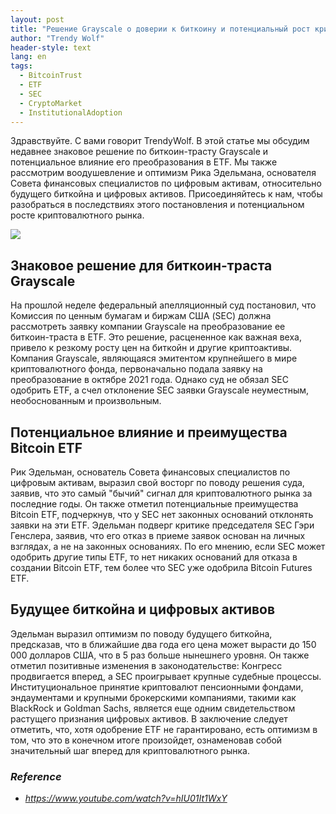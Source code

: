 ```yaml
---
layout: post
title: "Решение Grayscale о доверии к биткоину и потенциальный рост криптовалютного рынка"
author: "Trendy Wolf"
header-style: text
lang: en
tags:
  - BitcoinTrust
  - ETF
  - SEC
  - CryptoMarket
  - InstitutionalAdoption
---
```


Здравствуйте. С вами говорит TrendyWolf. В этой статье мы обсудим недавнее знаковое решение по биткоин-трасту Grayscale и потенциальное влияние его преобразования в ETF. Мы также рассмотрим воодушевление и оптимизм Рика Эдельмана, основателя Совета финансовых специалистов по цифровым активам, относительно будущего биткойна и цифровых активов. Присоединяйтесь к нам, чтобы разобраться в последствиях этого постановления и потенциальном росте криптовалютного рынка.

<img
    src="https://i.ytimg.com/vi/hIU01It1WxY/hqdefault.jpg"
/>


## Знаковое решение для биткоин-траста Grayscale
На прошлой неделе федеральный апелляционный суд постановил, что Комиссия по ценным бумагам и биржам США (SEC) должна рассмотреть заявку компании Grayscale на преобразование ее биткоин-траста в ETF. Это решение, расцененное как важная веха, привело к резкому росту цен на биткойн и другие криптоактивы. Компания Grayscale, являющаяся эмитентом крупнейшего в мире криптовалютного фонда, первоначально подала заявку на преобразование в октябре 2021 года. Однако суд не обязал SEC одобрить ETF, а счел отклонение SEC заявки Grayscale неуместным, необоснованным и произвольным.

## Потенциальное влияние и преимущества Bitcoin ETF
Рик Эдельман, основатель Совета финансовых специалистов по цифровым активам, выразил свой восторг по поводу решения суда, заявив, что это самый "бычий" сигнал для криптовалютного рынка за последние годы. Он также отметил потенциальные преимущества Bitcoin ETF, подчеркнув, что у SEC нет законных оснований отклонять заявки на эти ETF. Эдельман подверг критике председателя SEC Гэри Генслера, заявив, что его отказ в приеме заявок основан на личных взглядах, а не на законных основаниях. По его мнению, если SEC может одобрить другие типы ETF, то нет никаких оснований для отказа в создании Bitcoin ETF, тем более что SEC уже одобрила Bitcoin Futures ETF.

## Будущее биткойна и цифровых активов
Эдельман выразил оптимизм по поводу будущего биткойна, предсказав, что в ближайшие два года его цена может вырасти до 150 000 долларов США, что в 5 раз больше нынешнего уровня. Он также отметил позитивные изменения в законодательстве: Конгресс продвигается вперед, а SEC проигрывает крупные судебные процессы. Институциональное принятие криптовалют пенсионными фондами, эндаументами и крупными брокерскими компаниями, такими как BlackRock и Goldman Sachs, является еще одним свидетельством растущего признания цифровых активов. В заключение следует отметить, что, хотя одобрение ETF не гарантировано, есть оптимизм в том, что это в конечном итоге произойдет, ознаменовав собой значительный шаг вперед для криптовалютного рынка.


### _Reference_
- _https://www.youtube.com/watch?v=hIU01It1WxY_


